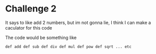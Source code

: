 # Challenge 2

It says to like add 2 numbers, but im not gonna lie, I think I can make a caculator for this code

The code would be something like

`def add
def sub
def div
def mul
def pow
def sqrt ... etc`